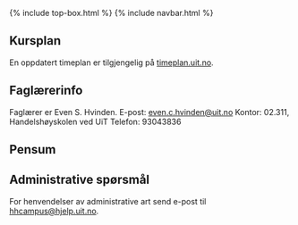 {% include top-box.html %} <!-- Kode for å inkludere boksen på toppen av siden. Se _config.yml for å gjøre endringer. -->
{% include navbar.html %} <!-- Kode for navigasjonsmeny. Se navbar.html for å gjøre endringer. -->
<!-- Gjør endringer under her -->

## Kursplan
En oppdatert timeplan er tilgjengelig på [timeplan.uit.no](timeplan.uit.no).

## Faglærerinfo

Faglærer er Even S. Hvinden. 
E-post: [even.c.hvinden@uit.no](mailto:even.c.hvinden@uit.no)
Kontor: 02.311, Handelshøyskolen ved UiT
Telefon: 93043836

## Pensum

## Administrative spørsmål

For henvendelser av administrative art send e-post til [hhcampus@hjelp.uit.no](mailto:hhcampus@hjelp.uit.no). 
